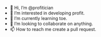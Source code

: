 - 👋 Hi, I’m @profitician
- 👀 I’m interested in developing profit.
- 🌱 I’m currently learning toe.
- 💞️ I’m looking to collaborate on anything.
- 📫 How to reach me create a pull request.

<!---
profitician/profitician is a ✨ special ✨ repository because its `README.md` (this file) appears on your GitHub profile.
You can click the Preview link to take a look at your changes.
--->
